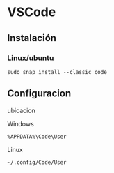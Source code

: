 # VSCode

## Instalación

### Linux/ubuntu

	sudo snap install --classic code

## Configuracion

ubicacion

Windows

	%APPDATA%\Code\User

Linux

    ~/.config/Code/User